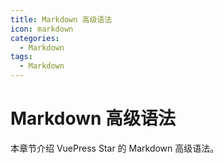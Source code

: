 ```yaml
---
title: Markdown 高级语法
icon: markdown
categories:
  - Markdown
tags:
  - Markdown
---
```

# Markdown 高级语法
本章节介绍 VuePress Star 的 Markdown 高级语法。

